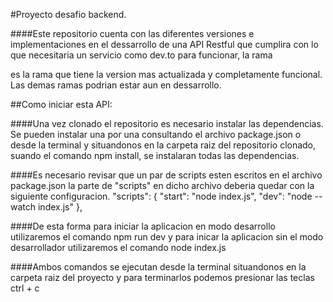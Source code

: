 #Proyecto desafio backend.

####Este repositorio cuenta con las diferentes versiones e implementaciones en el dessarrollo de una API Restful que cumplira con lo que necesitaria un servicio como dev.to para funcionar, la rama <main> es la rama que tiene la version mas actualizada y completamente funcional. Las demas ramas podrian estar aun en dessarrollo.

##Como iniciar esta API:

####Una vez clonado el repositorio es necesario instalar las dependencias. Se pueden instalar una por una consultando el archivo package.json o desde la terminal y situandonos en la carpeta raiz del repositorio clonado, suando el comando npm install, se instalaran todas las dependencias.

####Es necesario revisar que un par de scripts esten escritos en el archivo package.json la parte de "scripts" en dicho archivo deberia quedar con la siguiente configuracion.
"scripts": {
    "start": "node index.js",
    "dev": "node --watch index.js"
  },

####De esta forma para iniciar la aplicacion en modo desarrollo utilizaremos el comando npm run dev y para inicar la aplicacion sin el modo desarrollador utilizaremos el comando node index.js

####Ambos comandos se ejecutan desde la terminal situandonos en la carpeta raiz del proyecto y para terminarlos podemos presionar las teclas ctrl + c


